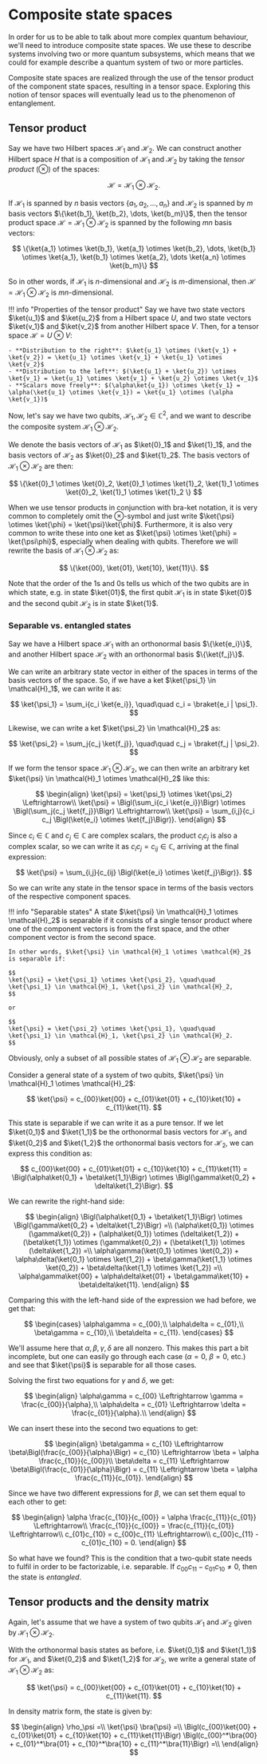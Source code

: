# Composite state spaces
In order for us to be able to talk about more complex quantum behaviour, we'll need to introduce composite state spaces. We use these to describe systems involving two or more quantum subsystems, which means that we could for example describe a quantum system of two or more particles.

Composite state spaces are realized through the use of the tensor product of the component state spaces, resulting in a tensor space. Exploring this notion of tensor spaces will eventually lead us to the phenomenon of entanglement.

## Tensor product
Say we have two Hilbert spaces $\mathcal{H}_1$ and $\mathcal{H}_2$. We can construct another Hilbert space $H$ that is a composition of $\mathcal{H}_1$ and $\mathcal{H}_2$ by taking the *tensor product* ($\otimes$) of the spaces:

$$
\mathcal{H} = \mathcal{H}_1 \otimes \mathcal{H}_2.
$$

If $\mathcal{H}_1$ is spanned by $n$ basis vectors $\{a_1, a_2, \dots, a_n\}$ and $\mathcal{H}_2$ is spanned by $m$ basis vectors $\{\ket{b_1}, \ket{b_2}, \dots, \ket{b_m}\}$, then the tensor product space $\mathcal{H} = \mathcal{H}_1 \otimes \mathcal{H}_2$ is spanned by the following $mn$ basis vectors:

$$
\{\ket{a_1} \otimes \ket{b_1}, \ket{a_1} \otimes \ket{b_2}, \dots, \ket{b_1} \otimes \ket{a_1}, \ket{b_1} \otimes \ket{a_2}, \dots \ket{a_n} \otimes \ket{b_m}\}
$$

So in other words, if $\mathcal{H}_1$ is $n$-dimensional and $\mathcal{H}_2$ is $m$-dimensional, then $\mathcal{H} = \mathcal{H}_1 \otimes \mathcal{H}_2$ is $mn$-dimensional.

!!! info "Properties of the tensor product"
    Say we have two state vectors $\ket{u_1}$ and $\ket{u_2}$ from a Hilbert space $U$, and two state vectors $\ket{v_1}$ and $\ket{v_2}$ from another Hilbert space $V$. Then, for a tensor space $\mathcal{H} = U \otimes V$:
    
    - **Distribution to the right**: $\ket{u_1} \otimes (\ket{v_1} + \ket{v_2}) = \ket{u_1} \otimes \ket{v_1} + \ket{u_1} \otimes \ket{v_2}$
    - **Distribution to the left**: $(\ket{u_1} + \ket{u_2}) \otimes \ket{v_1} = \ket{u_1} \otimes \ket{v_1} + \ket{u_2} \otimes \ket{v_1}$
    - **Scalars move freely**: $(\alpha\ket{u_1}) \otimes \ket{v_1} = \alpha(\ket{u_1} \otimes \ket{v_1}) = \ket{u_1} \otimes (\alpha \ket{v_1})$

Now, let's say we have two qubits, $\mathcal{H}_1, \mathcal{H}_2 \in \mathbb{C}^2$, and we want to describe the composite system $\mathcal{H}_1 \otimes \mathcal{H}_2$.

We denote the basis vectors of $\mathcal{H}_1$ as $\ket{0}_1$ and $\ket{1}_1$, and the basis vectors of $\mathcal{H}_2$ as $\ket{0}_2$ and $\ket{1}_2$. The basis vectors of $\mathcal{H}_1 \otimes \mathcal{H}_2$ are then:

$$
\{\ket{0}_1 \otimes \ket{0}_2, \ket{0}_1 \otimes \ket{1}_2, \ket{1}_1 \otimes \ket{0}_2, \ket{1}_1 \otimes \ket{1}_2 \}
$$

When we use tensor products in conjunction with bra-ket notation, it is very common to completely omit the $\otimes$-symbol and just write $\ket{\psi} \otimes \ket{\phi} = \ket{\psi}\ket{\phi}$. Furthermore, it is also very common to write these into one ket as $\ket{\psi} \otimes \ket{\phi} = \ket{\psi\phi}$, especially when dealing with qubits. Therefore we will rewrite the basis of $\mathcal{H}_1 \otimes \mathcal{H}_2$ as:

$$
\{\ket{00}, \ket{01}, \ket{10}, \ket{11}\}.
$$

Note that the order of the 1s and 0s tells us which of the two qubits are in which state, e.g. in state $\ket{01}$, the first qubit $\mathcal{H}_1$ is in state $\ket{0}$ and the second qubit $\mathcal{H}_2$ is in state $\ket{1}$.


### Separable vs. entangled states
Say we have a Hilbert space $\mathcal{H}_1$ with an orthonormal basis $\{\ket{e_i}\}$, and another Hilbert space $\mathcal{H}_2$ with an orthonormal basis $\{\ket{f_j}\}$.

We can write an arbitrary state vector in either of the spaces in terms of the basis vectors of the space. So, if we have a ket $\ket{\psi_1} \in \mathcal{H}_1$, we can write it as:

$$
\ket{\psi_1} = \sum_i{c_i \ket{e_i}}, \quad\quad c_i = \braket{e_i | \psi_1}.
$$

Likewise, we can write a ket $\ket{\psi_2} \in \mathcal{H}_2$ as:

$$
\ket{\psi_2} = \sum_j{c_j \ket{f_j}}, \quad\quad c_j = \braket{f_j | \psi_2}.
$$

If we form the tensor space $\mathcal{H}_1 \otimes \mathcal{H}_2$, we can then write an arbitrary ket $\ket{\psi} \in \mathcal{H}_1 \otimes \mathcal{H}_2$ like this:

$$
\begin{align}
    \ket{\psi} = \ket{\psi_1} \otimes \ket{\psi_2} \Leftrightarrow\\
    \ket{\psi} = \Bigl(\sum_i{c_i \ket{e_i}}\Bigr) \otimes \Bigl(\sum_j{c_j \ket{f_j}}\Bigr) \Leftrightarrow\\
    \ket{\psi} = \sum_{i,j}{c_i c_j \Bigl(\ket{e_i} \otimes \ket{f_j}\Bigr)}.
\end{align}
$$

Since $c_i \in \mathbb{C}$ and $c_j \in \mathbb{C}$ are complex scalars, the product $c_i c_j$ is also a complex scalar, so we can write it as $c_i c_j = c_{ij} \in \mathbb{C}$, arriving at the final expression:

$$
\ket{\psi} = \sum_{i,j}{c_{ij} \Bigl(\ket{e_i} \otimes \ket{f_j}\Bigr)}.
$$

So we can write any state in the tensor space in terms of the basis vectors of the respective component spaces.

!!! info "Separable states"
    A state $\ket{\psi} \in \mathcal{H}_1 \otimes \mathcal{H}_2$ is separable if it consists of a single tensor product where one of the component vectors is from the first space, and the other component vector is from the second space.
    
    In other words, $\ket{\psi} \in \mathcal{H}_1 \otimes \mathcal{H}_2$ is separable if:

    $$
    \ket{\psi} = \ket{\psi_1} \otimes \ket{\psi_2}, \quad\quad \ket{\psi_1} \in \mathcal{H}_1, \ket{\psi_2} \in \mathcal{H}_2,
    $$

    or

    $$
    \ket{\psi} = \ket{\psi_2} \otimes \ket{\psi_1}, \quad\quad \ket{\psi_1} \in \mathcal{H}_1, \ket{\psi_2} \in \mathcal{H}_2.
    $$

Obviously, only a subset of all possible states of $\mathcal{H}_1 \otimes \mathcal{H}_2$ are separable.

Consider a general state of a system of two qubits, $\ket{\psi} \in \mathcal{H}_1 \otimes \mathcal{H}_2$:

$$
\ket{\psi} = c_{00}\ket{00} + c_{01}\ket{01} + c_{10}\ket{10} + c_{11}\ket{11}.
$$

This state is separable if we can write it as a pure tensor. If we let $\ket{0_1}$ and $\ket{1_1}$ be the orthonormal basis vectors for $\mathcal{H}_1$, and $\ket{0_2}$ and $\ket{1_2}$ the orthonormal basis vectors for $\mathcal{H}_2$, we can express this condition as:

$$
c_{00}\ket{00} + c_{01}\ket{01} + c_{10}\ket{10} + c_{11}\ket{11} = \Bigl(\alpha\ket{0_1} + \beta\ket{1_1}\Bigr) \otimes \Bigl(\gamma\ket{0_2} + \delta\ket{1_2}\Bigr).
$$

We can rewrite the right-hand side:

$$
\begin{align}
    \Bigl(\alpha\ket{0_1} + \beta\ket{1_1}\Bigr) \otimes \Bigl(\gamma\ket{0_2} + \delta\ket{1_2}\Bigr) =\\
    (\alpha\ket{0_1}) \otimes (\gamma\ket{0_2}) + (\alpha\ket{0_1}) \otimes (\delta\ket{1_2}) + (\beta\ket{1_1}) \otimes (\gamma\ket{0_2}) + (\beta\ket{1_1}) \otimes (\delta\ket{1_2}) =\\
    \alpha\gamma(\ket{0_1} \otimes \ket{0_2}) + \alpha\delta(\ket{0_1} \otimes \ket{1_2}) + \beta\gamma(\ket{1_1} \otimes \ket{0_2}) + \beta\delta(\ket{1_1} \otimes \ket{1_2}) =\\
    \alpha\gamma\ket{00} + \alpha\delta\ket{01} + \beta\gamma\ket{10} + \beta\delta\ket{11}.
\end{align}
$$

Comparing this with the left-hand side of the expression we had before, we get that:

$$
\begin{cases}
    \alpha\gamma = c_{00},\\
    \alpha\delta = c_{01},\\
    \beta\gamma = c_{10},\\
    \beta\delta = c_{11}.
\end{cases}
$$

We'll assume here that $\alpha, \beta, \gamma, \delta$ are all nonzero. This makes this part a bit incomplete, but one can easily go through each case ($\alpha = 0$, $\beta = 0$, etc.) and see that $\ket{\psi}$ is separable for all those cases.

Solving the first two equations for $\gamma$ and $\delta$, we get:

$$
\begin{align}
    \alpha\gamma = c_{00} \Leftrightarrow \gamma = \frac{c_{00}}{\alpha},\\
    \alpha\delta = c_{01} \Leftrightarrow \delta = \frac{c_{01}}{\alpha}.\\
\end{align}
$$

We can insert these into the second two equations to get:

$$
\begin{align}
    \beta\gamma = c_{10} \Leftrightarrow \beta\Bigl(\frac{c_{00}}{\alpha}\Bigr) = c_{10} \Leftrightarrow \beta = \alpha \frac{c_{10}}{c_{00}}\\
    \beta\delta = c_{11} \Leftrightarrow \beta\Bigl(\frac{c_{01}}{\alpha}\Bigr) = c_{11} \Leftrightarrow \beta = \alpha \frac{c_{11}}{c_{01}}.
\end{align}
$$

Since we have two different expressions for $\beta$, we can set them equal to each other to get:

$$
\begin{align}
    \alpha \frac{c_{10}}{c_{00}} = \alpha \frac{c_{11}}{c_{01}} \Leftrightarrow\\
    \frac{c_{10}}{c_{00}} = \frac{c_{11}}{c_{01}} \Leftrightarrow\\
    c_{01}c_{10} = c_{00}c_{11} \Leftrightarrow\\
    c_{00}c_{11} - c_{01}c_{10} = 0.
\end{align}
$$

So what have we found? This is the condition that a two-qubit state needs to fulfil in order to be factorizable, i.e. separable. If $c_{00}c_{11} - c_{01}c_{10} \neq 0$, then the state is *entangled*.

## Tensor products and the density matrix
Again, let's assume that we have a system of two qubits $\mathcal{H}_1$ and $\mathcal{H}_2$ given by $\mathcal{H}_1 \otimes \mathcal{H}_2$.

With the orthonormal basis states as before, i.e. $\ket{0_1}$ and $\ket{1_1}$ for $\mathcal{H}_1$, and $\ket{0_2}$ and $\ket{1_2}$ for $\mathcal{H}_2$, we write a general state of $\mathcal{H}_1 \otimes \mathcal{H}_2$ as:

$$
\ket{\psi} = c_{00}\ket{00} + c_{01}\ket{01} + c_{10}\ket{10} + c_{11}\ket{11}.
$$

In density matrix form, the state is given by:

$$
\begin{align}
    \rho_\psi =\\
    \ket{\psi} \bra{\psi} =\\
    \Bigl(c_{00}\ket{00} + c_{01}\ket{01} + c_{10}\ket{10} + c_{11}\ket{11}\Bigr) \Bigl(c_{00}^*\bra{00} + c_{01}^*\bra{01} + c_{10}^*\bra{10} + c_{11}^*\bra{11}\Bigr) =\\
\end{align}
$$